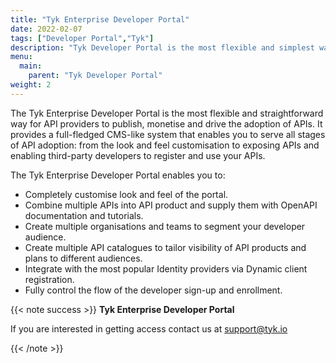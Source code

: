 ```yaml
---
title: "Tyk Enterprise Developer Portal"
date: 2022-02-07
tags: ["Developer Portal","Tyk"]
description: "Tyk Developer Portal is the most flexible and simplest way for API providers to publish, monetise and drive the adoption of APIs"
menu:
  main:
    parent: "Tyk Developer Portal"
weight: 2
---
```


The Tyk Enterprise Developer Portal is the most flexible and straightforward way for API providers to publish, monetise and drive the adoption of APIs. It provides a full-fledged CMS-like system that enables you to serve all stages of API adoption: from the look and feel customisation to exposing APIs and enabling third-party developers to register and use your APIs.

The Tyk Enterprise Developer Portal enables you to:

* Completely customise look and feel of the portal.
* Combine multiple APIs into API product and supply them with OpenAPI documentation and tutorials.
* Create multiple organisations and teams to segment your developer audience.
* Create multiple API catalogues to tailor visibility of API products and plans to different audiences.
* Integrate with the most popular Identity providers via Dynamic client registration.
* Fully control the flow of the developer sign-up and enrollment.

{{< note success >}}
**Tyk Enterprise Developer Portal**

If you are interested in getting access contact us at [support@tyk.io](<mailto:support@tyk.io?subject=Tyk Enterprise Portal Beta>)

{{< /note >}}